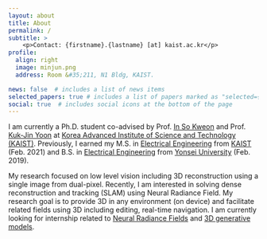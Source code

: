 ```yaml
---
layout: about
title: About
permalink: /
subtitle: >
    <p>Contact: {firstname}.{lastname} [at] kaist.ac.kr</p>
profile:
  align: right
  image: minjun.png
  address: Room &#35;211, N1 Bldg, KAIST.

news: false  # includes a list of news items
selected_papers: true # includes a list of papers marked as "selected={true}"
social: true  # includes social icons at the bottom of the page
---
```


<p>I am currently a Ph.D. student co-advised by Prof. <a href="http://rcv.kaist.ac.kr/" target="_blank">In So Kweon</a> and Prof. <a href="http://vi.kaist.ac.kr/" target="_blank">Kuk-Jin Yoon</a> at <a href="https://kaist.ac.kr/en/" target="_blank">Korea Advanced Institute of Science and Technology (KAIST)</a>. 
Previously, I earned my M.S. in <a href="https://ee.kaist.ac.kr/en/" target="_blank">Electrical Engineering</a> from <a href="https://kaist.ac.kr/en/" target="_blank">KAIST</a> (Feb. 2021) and B.S. in <a href="https://ee.yonsei.ac.kr/ee/index.do" target="_blank">Electrical Engineering</a> from <a href="https://www.yonsei.ac.kr/sc/index.jsp" target="_blank">Yonsei University</a> (Feb. 2019). </p>

<!--
<p>My research focuses on data-hungry problems (e.g., semi-supervised learning) and bias in data labels (e.g., class-imbalance) for deep neural networks. 
I also have a broad interest in learning general representations (e.g., self-supervised learning) and improving model's robustness to distribution shifts (e.g., domain generalization).</p>
-->
<p>
  My research focused on low level vision including 3D reconstruction using a single image from dual-pixel. Recently, I am interested in solving dense reconstruction and tracking (SLAM) using Neural Radiance Field. My research goal is to provide 3D in any environment (on device) and facilitate related fields using 3D including editing, real-time navigation. I am currently looking for internship related to <a href="https://zju3dv.github.io/neumesh/" target="_blank">Neural Radiance Fields</a> and <a href="https://dreamfusion3d.github.io/" target="_blank">3D generative models</a>.
</p>
